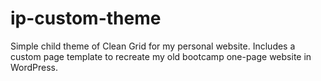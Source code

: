 # ip-custom-theme
Simple child theme of Clean Grid for my personal website.  Includes a custom page template to recreate my old bootcamp one-page website in WordPress.
